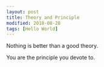 ```yaml
---
layout: post
title: Theory and Principle 
modified: 2018-08-28
tags: [Hello World]
---
```

Nothing is better than a good theory.
		
You are the principle you devote to.
